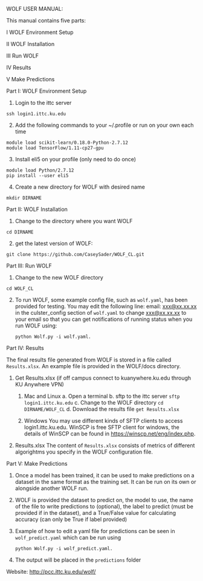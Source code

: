 WOLF USER MANUAL:

This manual contains five parts:

I   WOLF Environment Setup

II  WOLF Installation 

III Run WOLF

IV  Results

V   Make Predictions



Part I: WOLF Environment Setup

1. Login to the ittc server
```
ssh login1.ittc.ku.edu
```
2. Add the following commands to your ~/.profile or run on your own each time
```
module load scikit-learn/0.18.0-Python-2.7.12
module load TensorFlow/1.11-cp27-gpu
```
3. Install eli5 on your profile (only need to do once)
```
module load Python/2.7.12
pip install --user eli5
```
4. Create a new directory for WOLF with desired name
```
mkdir DIRNAME
```
 

Part II: WOLF Installation 

1. Change to the directory where you want WOLF
```
cd DIRNAME
```
2. get the latest version of WOLF:
```
git clone https://github.com/CaseySader/WOLF_CL.git
```
 

Part III: Run WOLF

1. Change to the new WOLF directory
```
cd WOLF_CL
```
2. To run WOLF, some example config file, such as `wolf.yaml`, has been provided for testing. You may edit the following line:
   email: xxx@xx.xx.xx 
   in the culster_config section of `wolf.yaml` to change xxx@xx.xx.xx to your email so that you can get notifications of running status when you run WOLF using:
   ```
   python Wolf.py -i wolf.yaml.
   ```
 

Part IV: Results

The final results file generated from WOLF is stored in a file called `Results.xlsx`. An example file is provided in the WOLF/docs directory.
1. Get Results.xlsx
    (if off campus connect to kuanywhere.ku.edu through KU Anywhere VPN)
   
    1) Mac and Linux
      a. Open a terminal
      b. sftp to the ittc server ```sftp login1.ittc.ku.edu```
      c. Change to the WOLF directory ```cd DIRNAME/WOLF_CL```
      d. Download the results file ```get Results.xlsx```

    2) Windows
      You may use different kinds of SFTP clients to access login1.ittc.ku.edu. WinSCP is free SFTP client for windows, the details of WinSCP can be found in https://winscp.net/eng/index.php.      
2. Results.xlsx
   The content of `Results.xlsx` consists of metrics of different algorightms you specify in the WOLF configuration file.


Part V: Make Predictions
1. Once a model has been trained, it can be used to make predictions on a dataset in the same format as the training set. It can be run on its own or alongside another WOLF run.

2. WOLF is provided the dataset to predict on, the model to use, the name of the file to write predictions to (optional), the label to predict (must be provided if in the dataset), and a True/False value for calculating accuracy (can only be True if label provided)

3. Example of how to edit a yaml file for predictions can be seen in `wolf_predict.yaml` which can be run using
   ```
   python Wolf.py -i wolf_predict.yaml.
   ```
4. The output will be placed in the `predictions` folder

Website:
http://pcc.ittc.ku.edu/wolf/
